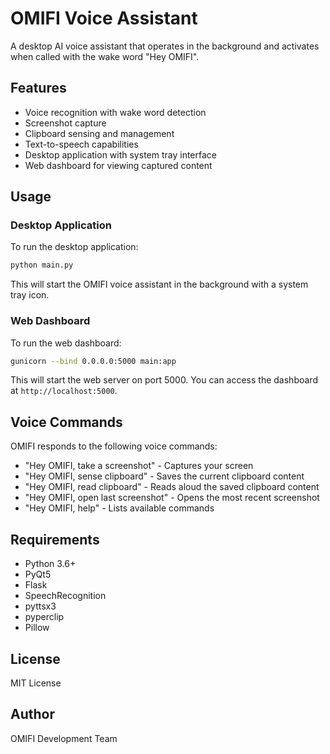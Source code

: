 # OMIFI Voice Assistant

A desktop AI voice assistant that operates in the background and activates when called with the wake word "Hey OMIFI".

## Features

- Voice recognition with wake word detection
- Screenshot capture
- Clipboard sensing and management
- Text-to-speech capabilities
- Desktop application with system tray interface
- Web dashboard for viewing captured content

## Usage

### Desktop Application

To run the desktop application:

```bash
python main.py
```

This will start the OMIFI voice assistant in the background with a system tray icon.

### Web Dashboard

To run the web dashboard:

```bash
gunicorn --bind 0.0.0.0:5000 main:app
```

This will start the web server on port 5000. You can access the dashboard at `http://localhost:5000`.

## Voice Commands

OMIFI responds to the following voice commands:

- "Hey OMIFI, take a screenshot" - Captures your screen
- "Hey OMIFI, sense clipboard" - Saves the current clipboard content
- "Hey OMIFI, read clipboard" - Reads aloud the saved clipboard content
- "Hey OMIFI, open last screenshot" - Opens the most recent screenshot
- "Hey OMIFI, help" - Lists available commands

## Requirements

- Python 3.6+
- PyQt5
- Flask
- SpeechRecognition
- pyttsx3
- pyperclip
- Pillow

## License

MIT License

## Author

OMIFI Development Team